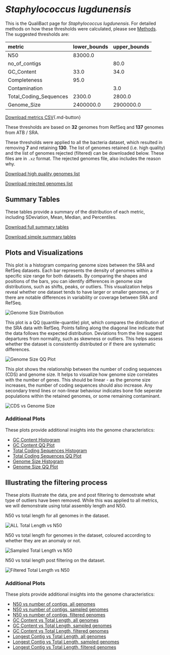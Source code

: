# *Staphylococcus lugdunensis*

This is the QualiBact page for *Staphylococcus lugdunensis*. For detailed methods on how these thresholds were calculated, please see [Methods](../../methods.md).
The suggested thresholds are: 

| metric                 | lower_bounds   | upper_bounds   |
|:-----------------------|:---------------|:---------------|
| N50                    | 83000.0        |                |
| no_of_contigs          |                | 80.0           |
| GC_Content             | 33.0           | 34.0           |
| Completeness           | 95.0           |                |
| Contamination          |                | 3.0            |
| Total_Coding_Sequences | 2300.0         | 2800.0         |
| Genome_Size            | 2400000.0      | 2900000.0      |

[Download metrics CSV](Staphylococcus_lugdunensis_metrics.csv){.md-button}


These thresholds are based on **32** genomes from RefSeq and **137** genomes from ATB / SRA.

These thresholds were applied to all the bacteria dataset, which resulted in removing **7** and retaining **130**.
The list of genomes retained (i.e. high quality) and the list of genomes rejected (filtered) can be downloaded below. These files are in `.xz` format. The rejected genomes file, also includes the reason why.

[Download high quality genomes list](Staphylococcus_lugdunensis_high_quality_genomes.csv.xz)


[Download rejected genomes list](Staphylococcus_lugdunensis_filtered_out_genomes.csv.xz)



## Summary Tables
These tables provide a summary of the distribution of each metric, including SDeviation, Mean, Median, and Percentiles.

[Download full summary tables](summary.csv)

[Download simple summary tables](selected_summary.csv)

## Plots and Visualizations

This plot is a histogram comparing genome sizes between the SRA and RefSeq datasets. Each bar represents the density of genomes within a specific size range for both datasets. By comparing the shapes and positions of the bars, you can identify differences in genome size distributions, such as shifts, peaks, or outliers. This visualization helps reveal whether one dataset tends to have larger or smaller genomes, or if there are notable differences in variability or coverage between SRA and RefSeq.

![Genome Size Distribution](Genome_Size_refseq_histogram_kde.png)

This plot is a QQ (quantile-quantile) plot, which compares the distribution of the SRA data with RefSeq. Points falling along the diagonal line indicate that the data follows the expected distribution. Deviations from the line suggest departures from normality, such as skewness or outliers. This helps assess whether the dataset is consistently distributed or if there are systematic differences.

![Genome Size QQ Plot](Genome_Size_refseq_qqplot.png)

This plot shows the relationship between the number of coding sequences (CDS) and genome size. It helps to visualize how genome size correlates with the number of genes. This should be linear - as the genome size increases, the number of coding sequences should also increase. Any secondary trend lines or non-linear behaviour indicates bone fide seperate populations within the retained genomes, or some remaining contaminant. 

![CDS vs Genome Size](Staphylococcus_lugdunensis_CDS_vs_Genome_Size.png)

### Additional Plots

These plots provide additional insights into the genome characteristics:

- [GC Content Histogram](GC_Content_refseq_histogram_kde.png)
- [GC Content QQ Plot](GC_Content_refseq_qqplot.png)
- [Total Coding Sequences Histogram](Total_Coding_Sequences_refseq_histogram_kde.png)
- [Total Coding Sequences QQ Plot](Total_Coding_Sequences_refseq_qqplot.png)
- [Genome Size Histogram](Genome_Size_refseq_histogram_kde.png)
- [Genome Size QQ Plot](Genome_Size_refseq_qqplot.png)
## Illustrating the filtering process
These plots illustrate the data, pre and post filtering to demostrate what type of outliers have been removed. While this was applied to all metrics, we will demonstrate using total assembly length and N50.

N50 vs total length for all genomes in the dataset.

![ALL Total Length vs N50](Staphylococcus_lugdunensis_all_total_length_N50.png)

N50 vs total length for genomes in the dataset, coloured according to whether they are an anomaly or not.

![Sampled Total Length vs N50](Staphylococcus_lugdunensis_sample_total_length_N50.png)

N50 vs total length post filtering on the dataset.

![Filtered Total Length vs N50](Staphylococcus_lugdunensis_filt_total_length_N50.png)

### Additional Plots

These plots provide additional insights into the genome characteristics:

- [N50 vs number of contigs, all genomes](Staphylococcus_lugdunensis_all_N50_number.png)
- [N50 vs number of contigs, sampled genomes](Staphylococcus_lugdunensis_sample_N50_number.png)
- [N50 vs number of contigs, filtered genomes](Staphylococcus_lugdunensis_filt_N50_number.png)
- [GC Content vs Total Length, all genomes](Staphylococcus_lugdunensis_all_total_length_GC_Content.png)
- [GC Content vs Total Length, sampled genomes](Staphylococcus_lugdunensis_sample_total_length_GC_Content.png)
- [GC Content vs Total Length, filtered genomes](Staphylococcus_lugdunensis_filt_total_length_GC_Content.png)
- [Longest Contig vs Total Length, all genomes](Staphylococcus_lugdunensis_all_total_length_longest.png)
- [Longest Contig vs Total Length, sampled genomes](Staphylococcus_lugdunensis_sample_total_length_longest.png)
- [Longest Contig vs Total Length, filtered genomes](Staphylococcus_lugdunensis_filt_total_length_longest.png)
